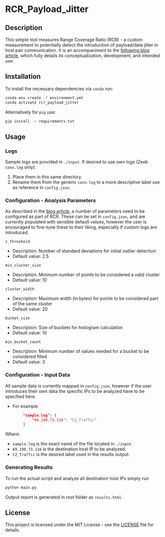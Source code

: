 # RCR_Payload_Jitter
## Description
This simple tool measures Range Coverage Ratio (RCR) - a custom measurement to potentially detect the introduction of payload/data jitter in host pair communication. It is an accompaniment to the [following blog article](https://www.activecountermeasures.com/measuring-data-jitter-using-rcr/), which fully details its conceptualization, development, and intended use. 

## Installation
To install the necessary dependencies via `conda` run:

```bash
conda env create -f environment.yml
conda activate rcr_payload_jitter
```

Alternatively for `pip` use:

```bash
pip install -r requirements.txt
```

## Usage 
### Logs
Sample logs are provided in `./input`. If desired to use own logs (Zeek `conn.log` only):
1. Place them in this same directory.
2. Rename them from the generic `conn.log` to a more descriptive label use as reference in `config.json`.

### Configuration - Analysis Parameters
As described in the [blog article](https://www.activecountermeasures.com/measuring-data-jitter-using-rcr/), a number of parameters need to be configured as part of RCR. These can be set in `config.json`, and are currently populated with sensible default values, however the user is encouraged to fine-tune these to their liking, especially if custom logs are introduced.

`z_threshold`
- Description: Number of standard deviations for initial outlier detection
- Default value: 2.5

`min_cluster_size`
- Description: Minimum number of points to be considered a valid cluster
- Default value: 10

`cluster_width`
- Description: Maximum width (in bytes) for points to be considered part of the same cluster
- Default value: 20

`bucket_size`
- Description: Size of buckets for histogram calculation
- Default value: 10

`min_bucket_count`
- Description: Minimum number of values needed for a bucket to be considered filled
- Default value: 3

### Configuration - Input Data
All sample data is currently mapped in `config.json`, however if the user introduces their own data the specific IPs to be analyzed have to be specified here.

- For example
```json
        "sample.log": {
            "69.198.73.116": "C2_Traffic"
        }
```

Where:
- `sample.log` is the exact name of the file located in `./input`.
- `69.198.73.116` is the destination host IP to be analyzed.
- `C2_Traffic` is the desired label used in the results output. 


### Generating Results
To run the actual script and analyze all destination host IPs simply run
```bash
python main.py
```

Output report is generated in root folder as `results.html`.

## License
This project is licensed under the MIT License - see the [LICENSE](https://github.com/faanross/RCR_payload_jitter/blob/main/LICENSE) file for details.